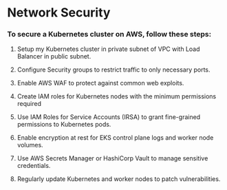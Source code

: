# Network Security

### To secure a Kubernetes cluster on AWS, follow these steps:

1. Setup my Kubernetes cluster in private subnet of VPC with Load Balancer in public subnet. 

2. Configure Security groups to restrict traffic to only necessary ports. 

3. Enable AWS WAF to protect against common web exploits.

4. Create IAM roles for Kubernetes nodes with the minimum permissions required

5. Use IAM Roles for Service Accounts (IRSA) to grant fine-grained permissions to Kubernetes pods.

6. Enable encryption at rest for EKS control plane logs and worker node volumes.

7. Use AWS Secrets Manager or HashiCorp Vault to manage sensitive credentials.

8. Regularly update Kubernetes and worker nodes to patch vulnerabilities.